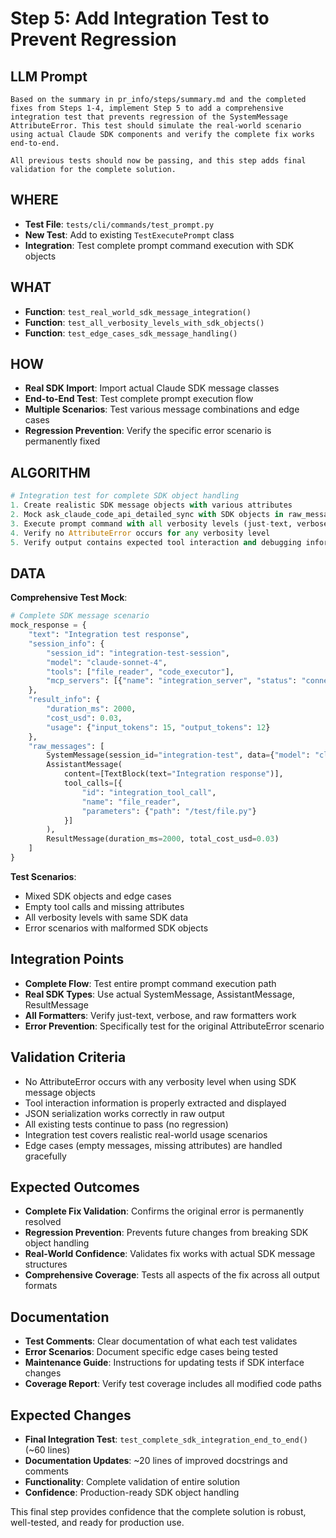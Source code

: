 # Step 5: Add Integration Test to Prevent Regression

## LLM Prompt
```
Based on the summary in pr_info/steps/summary.md and the completed fixes from Steps 1-4, implement Step 5 to add a comprehensive integration test that prevents regression of the SystemMessage AttributeError. This test should simulate the real-world scenario using actual Claude SDK components and verify the complete fix works end-to-end.

All previous tests should now be passing, and this step adds final validation for the complete solution.
```

## WHERE
- **Test File**: `tests/cli/commands/test_prompt.py`
- **New Test**: Add to existing `TestExecutePrompt` class
- **Integration**: Test complete prompt command execution with SDK objects

## WHAT
- **Function**: `test_real_world_sdk_message_integration()`
- **Function**: `test_all_verbosity_levels_with_sdk_objects()`
- **Function**: `test_edge_cases_sdk_message_handling()`

## HOW
- **Real SDK Import**: Import actual Claude SDK message classes
- **End-to-End Test**: Test complete prompt execution flow
- **Multiple Scenarios**: Test various message combinations and edge cases
- **Regression Prevention**: Verify the specific error scenario is permanently fixed

## ALGORITHM
```python
# Integration test for complete SDK object handling
1. Create realistic SDK message objects with various attributes
2. Mock ask_claude_code_api_detailed_sync with SDK objects in raw_messages
3. Execute prompt command with all verbosity levels (just-text, verbose, raw)
4. Verify no AttributeError occurs for any verbosity level
5. Verify output contains expected tool interaction and debugging information
```

## DATA
**Comprehensive Test Mock**:
```python
# Complete SDK message scenario
mock_response = {
    "text": "Integration test response",
    "session_info": {
        "session_id": "integration-test-session",
        "model": "claude-sonnet-4",
        "tools": ["file_reader", "code_executor"],
        "mcp_servers": [{"name": "integration_server", "status": "connected"}]
    },
    "result_info": {
        "duration_ms": 2000,
        "cost_usd": 0.03,
        "usage": {"input_tokens": 15, "output_tokens": 12}
    },
    "raw_messages": [
        SystemMessage(session_id="integration-test", data={"model": "claude-sonnet-4"}),
        AssistantMessage(
            content=[TextBlock(text="Integration response")],
            tool_calls=[{
                "id": "integration_tool_call",
                "name": "file_reader", 
                "parameters": {"path": "/test/file.py"}
            }]
        ),
        ResultMessage(duration_ms=2000, total_cost_usd=0.03)
    ]
}
```

**Test Scenarios**:
- Mixed SDK objects and edge cases
- Empty tool calls and missing attributes
- All verbosity levels with same SDK data
- Error scenarios with malformed SDK objects

## Integration Points
- **Complete Flow**: Test entire prompt command execution path
- **Real SDK Types**: Use actual SystemMessage, AssistantMessage, ResultMessage
- **All Formatters**: Verify just-text, verbose, and raw formatters work
- **Error Prevention**: Specifically test for the original AttributeError scenario

## Validation Criteria
- No AttributeError occurs with any verbosity level when using SDK message objects
- Tool interaction information is properly extracted and displayed
- JSON serialization works correctly in raw output
- All existing tests continue to pass (no regression)
- Integration test covers realistic real-world usage scenarios
- Edge cases (empty messages, missing attributes) are handled gracefully

## Expected Outcomes
- **Complete Fix Validation**: Confirms the original error is permanently resolved
- **Regression Prevention**: Prevents future changes from breaking SDK object handling  
- **Real-World Confidence**: Validates fix works with actual SDK message structures
- **Comprehensive Coverage**: Tests all aspects of the fix across all output formats

## Documentation
- **Test Comments**: Clear documentation of what each test validates
- **Error Scenarios**: Document specific edge cases being tested
- **Maintenance Guide**: Instructions for updating tests if SDK interface changes
- **Coverage Report**: Verify test coverage includes all modified code paths

## Expected Changes
- **Final Integration Test**: `test_complete_sdk_integration_end_to_end()` (~60 lines)
- **Documentation Updates**: ~20 lines of improved docstrings and comments
- **Functionality**: Complete validation of entire solution
- **Confidence**: Production-ready SDK object handling

This final step provides confidence that the complete solution is robust, well-tested, and ready for production use.
